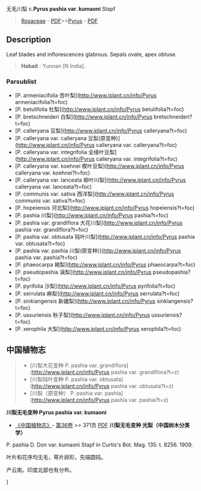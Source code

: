 无毛川梨 c.**Pyrus pashia var. kumaoni** Stapf

> [Rosaceae](http://www.iplant.cn/info/Rosaceae?t=foc) - [PDF](http://www.iplant.cn/foc/pdf/Rosaceae.pdf)>>[Pyrus](http://www.iplant.cn/info/Pyrus?t=foc) - [PDF](http://www.iplant.cn/foc/pdf/Pyrus.pdf)

## Description

Leaf blades and inflorescences glabrous. Sepals ovate, apex obtuse.


> **Habait** : 
> Yunnan [N India].



### Parsublist

* [P.  armeniacifolia  杏叶梨](http://www.iplant.cn/info/Pyrus armeniacifolia?t=foc)
* [P.  betulifolia  杜梨](http://www.iplant.cn/info/Pyrus betulifolia?t=foc)
* [P.  bretschneideri  白梨](http://www.iplant.cn/info/Pyrus bretschneideri?t=foc)
* [P.  calleryana  豆梨](http://www.iplant.cn/info/Pyrus calleryana?t=foc)
* [P.  calleryana var. calleryana  豆梨(原变种)](http://www.iplant.cn/info/Pyrus calleryana var. calleryana?t=foc)
* [P.  calleryana var. integrifolia  全缘叶豆梨](http://www.iplant.cn/info/Pyrus calleryana var. integrifolia?t=foc)
* [P.  calleryana var. koehnei  楔叶豆梨](http://www.iplant.cn/info/Pyrus calleryana var. koehnei?t=foc)
* [P.  calleryana var. lanceata  柳叶川梨](http://www.iplant.cn/info/Pyrus calleryana var. lanceata?t=foc)
* [P.  communis var. sativa  西洋梨](http://www.iplant.cn/info/Pyrus communis var. sativa?t=foc)
* [P.  hopeiensis  河北梨](http://www.iplant.cn/info/Pyrus hopeiensis?t=foc)
* [P.  pashia  川梨](http://www.iplant.cn/info/Pyrus pashia?t=foc)
* [P.  pashia var. grandiflora  大花川梨](http://www.iplant.cn/info/Pyrus pashia var. grandiflora?t=foc)
* [P.  pashia var. obtusata  钝叶川梨](http://www.iplant.cn/info/Pyrus pashia var. obtusata?t=foc)
* [P.  pashia var. pashia  川梨(原变种)](http://www.iplant.cn/info/Pyrus pashia var. pashia?t=foc)
* [P.  phaeocarpa  褐梨](http://www.iplant.cn/info/Pyrus phaeocarpa?t=foc)
* [P.  pseudopashia  滇梨](http://www.iplant.cn/info/Pyrus pseudopashia?t=foc)
* [P.  pyrifolia  沙梨](http://www.iplant.cn/info/Pyrus pyrifolia?t=foc)
* [P.  serrulata  麻梨](http://www.iplant.cn/info/Pyrus serrulata?t=foc)
* [P.  sinkiangensis  新疆梨](http://www.iplant.cn/info/Pyrus sinkiangensis?t=foc)
* [P.  ussuriensis  秋子梨](http://www.iplant.cn/info/Pyrus ussuriensis?t=foc)
* [P.  xerophila  大梨](http://www.iplant.cn/info/Pyrus xerophila?t=foc)

## 中国植物志

> * [川梨大花变种  P.  pashia var. grandiflora](http://www.iplant.cn/info/Pyrus pashia var. grandiflora?t=z)
> * [川梨钝叶变种  P.  pashia var. obtusata](http://www.iplant.cn/info/Pyrus pashia var. obtusata?t=z)
> * [川梨（原变种）  P.  pashia var. pashia](http://www.iplant.cn/info/Pyrus pashia var. pashia?t=z)


**川梨无毛变种 Pyrus pashia var. kumaoni**

* [《中国植物志》](http://www.iplant.cn/frps)- [第36卷](http://www.iplant.cn/frps/vol/36) >> 371页 [PDF](http://www.iplant.cn/frps/pdf/36/371.pdf)
**川梨无毛变种 光梨（中国树木分类学）**

P. pashia D. Don var. kumaoni Stapf in Curtis's Bot. Mag. 135: t. 8256. 1909.

叶片和花序均无毛，萼片卵形，先端圆钝。

产云南。印度北部也有分布。



}